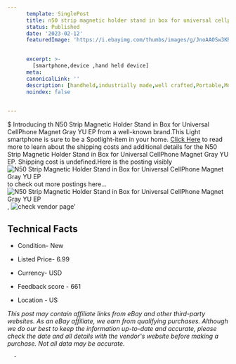 ```yaml
---
      template: SinglePost
      title: n50 strip magnetic holder stand in box for universal cellphone magnet gray yu ep
      status: Published
      date: '2023-02-12'
      featuredImage: 'https://i.ebayimg.com/thumbs/images/g/JnoAAOSw3KRiODyJ/s-l225.jpg'
       

      excerpt: >-
        [smartphone,device ,hand held device]
      meta:
      canonicalLink: ''
      description: [handheld,industrially made,well crafted,Portable,Mobile,Compact,Convenient,Lightweight,Maneuverable,Man-portable,Miniature,Carriable,Hand-held,Light,Holdable,Transportable,Mobile device,Pocket-sized,On-the-go,Wireless,Cordless,Compact size,Convenient size, smartphone,device ,hand held device]
      noindex: false
      

---
```

$
      Introducing th N50 Strip Magnetic Holder Stand in Box for Universal CellPhone Magnet Gray YU EP from a well-known brand.This Light smartphone is sure to be a Spotlight-item in your home. [Click Here](https://www.ebay.com/itm/354392286395?hash=item52836d24bb%3Ag%3AJnoAAOSw3KRiODyJ&mkevt=1&mkcid=1&mkrid=711-53200-19255-0&campid=%253CePNCampaignId%253E&customid=%253CreferenceId%253E&toolid=10049) to read more to learn about the shipping costs and additional details for the N50 Strip Magnetic Holder Stand in Box for Universal CellPhone Magnet Gray YU EP. Shipping cost is undefined.Here is the posting visibly ![N50 Strip Magnetic Holder Stand in Box for Universal CellPhone Magnet Gray YU EP](https://i.ebayimg.com/thumbs/images/g/JnoAAOSw3KRiODyJ/s-l225.jpg) to check out more postings here... ![N50 Strip Magnetic Holder Stand in Box for Universal CellPhone Magnet Gray YU EP](https://i.ebayimg.com/images/g/JnoAAOSw3KRiODyJ/s-l1600.jpg), ![check vendor page](https://origin-galleryplus.ebayimg.com/ws/web/354392286395_2_0_1/225x225.jpg,https://origin-galleryplus.ebayimg.com/ws/web/354392286395_3_0_1/225x225.jpg,https://origin-galleryplus.ebayimg.com/ws/web/354392286395_4_0_1/225x225.jpg,https://origin-galleryplus.ebayimg.com/ws/web/354392286395_5_0_1/225x225.jpg,https://origin-galleryplus.ebayimg.com/ws/web/354392286395_6_0_1/225x225.jpg,https://origin-galleryplus.ebayimg.com/ws/web/354392286395_7_0_1/225x225.jpg,https://origin-galleryplus.ebayimg.com/ws/web/354392286395_8_0_1/225x225.jpg,https://origin-galleryplus.ebayimg.com/ws/web/354392286395_9_0_1/225x225.jpg,https://origin-galleryplus.ebayimg.com/ws/web/354392286395_10_0_1/225x225.jpg,https://origin-galleryplus.ebayimg.com/ws/web/354392286395_11_0_1/225x225.jpg,https://origin-galleryplus.ebayimg.com/ws/web/354392286395_12_0_1/225x225.jpg)'

      

 ## Technical Facts 



     
      

 - Condition- New 


      

 - Listed Price- 6.99 


      

 - Currency- USD 


      

 - Feedback score - 661 


      

 - Location - US 


      
      

 *_This post may contain affiliate links from eBay and other third-party websites. As an eBay affiliate, we earn from qualifying purchases. Although we do our best to keep the information up-to-date and accurate, please check the date and all details with the vendor's website before making a purchase. Not all data may be accurate._*




      -

